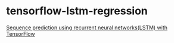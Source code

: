 # tensorflow-lstm-regression
[Sequence prediction using recurrent neural networks(LSTM) with TensorFlow](http://mourafiq.com/2016/05/15/predicting-sequences-using-rnn-in-tensorflow.html)
